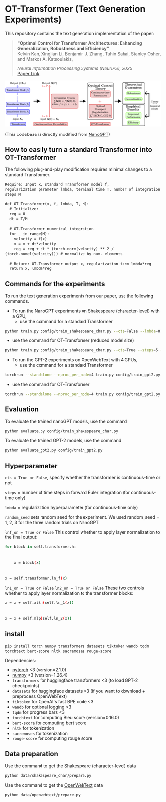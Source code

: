 # OT-Transformer (Text Generation Experiments)

This repository contains the text generation implementation of the paper:

> **"Optimal Control for Transformer Architectures: Enhancing Generalization, Robustness and Efficiency"**  
> Kelvin Kan, Xingjian Li, Benjamin J. Zhang, Tuhin Sahai, Stanley Osher, and Markos A. Katsoulakis, 
> 
> *Neural Information Processing Systems (NeurIPS), 2025*  
> [Paper Link](https://arxiv.org/pdf/2505.13499?)
 
![OT-Transformer](assets/OT-Transformer.png)

(This codebase is directly modified from [NanoGPT](https://github.com/karpathy/nanoGPT))

## How to easily turn a standard Transformer into OT-Transformer

The following plug-and-play modification requires minimal changes to a standard Transformer.

```
Require: Input x, standard Transformer model f, 
regularization parameter lmbda, terminal time T, number of integration steps M

def OT_Transformer(x, f, lmbda, T, M):
  # Initialize: 
  reg = 0 
  dt = T/M
  
  # OT-Transformer numerical integration
  for _ in range(M):
    velocity = f(x)
    x = x + dt*velocity
    reg = reg + dt * (torch.norm(velocity) ** 2 / (torch.numel(velocity))) # normalize by num. elements
    
  # Return: OT-Transformer output x, regularization term lmbda*reg
  return x, lmbda*reg
```

## Commands for the experiments

To run the text generation experiments from our paper, use the following commands.

- To run the NanoGPT experiments on Shakespeare (character-level) with a GPU, 
  - use the command for a standard Transformer
```sh
python train.py config/train_shakespeare_char.py --cts=False --lmbda=0.0 --random_seed=1
```

  - use the command for OT-Transformer (reduced model size)
```sh
python train.py config/train_shakespeare_char.py --cts=True --steps=5 --lmbda=1.0 --n_layer=5 --n_head=5 --n_embd=320 --random_seed=1
```

- To run the GPT-2 experiments on OpenWebText with 4 GPUs,
  - use the command for a standard Transformer
```sh
torchrun --standalone --nproc_per_node=4 train.py config/train_gpt2.py --cts=False --lmbda=0.0 --random_seed=1
```

  - use the command for OT-Transformer
```sh
torchrun --standalone --nproc_per_node=4 train.py config/train_gpt2.py --cts=True --steps=10 --lmbda=0.1 --random_seed=1
```

## Evaluation

To evaluate the trained nanoGPT models, use the command
```sh
python evaluate.py config/train_shakespeare_char.py
```

To evaluate the trained GPT-2 models, use the command
```sh
python evaluate_gpt2.py config/train_gpt2.py
```

## Hyperparameter

`cts = True or False`, specify whether the transformer is continuous-time or not

`steps` = number of time steps in forward Euler integration (for continuous-time only)

`lmbda` = regularization hyperparameter (for continuous-time only)

`random_seed` sets random seed for the experiment. We used random_seed = 1, 2, 3 for the three random trials on NanoGPT

`lnf_on = True or False` This control whether to apply layer normalization to the final output:

```sh
for block in self.transformer.h:


    x = block(x)


x = self.transformer.ln_f(x)

```

`ln1_on = True or False` `ln2_on = True or False` These two controls whether to apply layer normalization to the transformer blocks:

```sh
x = x + self.attn(self.ln_1(x))


x = x + self.mlp(self.ln_2(x))
```


## install

```
pip install torch numpy transformers datasets tiktoken wandb tqdm torchtext bert-score nltk sacremoses rouge-score
```

Dependencies:

- [pytorch](https://pytorch.org) <3 (version=2.1.0)
- [numpy](https://numpy.org/install/) <3 (version=1.26.4)
-  `transformers` for huggingface transformers <3 (to load GPT-2 checkpoints)
-  `datasets` for huggingface datasets <3 (if you want to download + preprocess OpenWebText)
-  `tiktoken` for OpenAI's fast BPE code <3
-  `wandb` for optional logging <3
-  `tqdm` for progress bars <3
-  `torchtext` for computing Bleu score (version=0.16.0)
-  `bert-score` for computing bert score
-  `nltk` for tokenization
-  `sacremoses` for tokenization
-  `rouge-score` for computing rouge score

## Data preparation

Use the command to get the Shakespeare (character-level) data
```sh
python data/shakespeare_char/prepare.py
```

Use the command to get the [OpenWebText](https://openwebtext2.readthedocs.io/en/latest/) data
```sh
python data/openwebtext/prepare.py
```